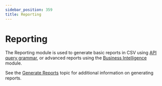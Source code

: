 ```yaml
---
sidebar_position: 359
title: Reporting
---
```


# Reporting

The Reporting module is used to generate basic reports in CSV using [API query grammar](../../api/squery/index), or advanced reports using the [Business Intelligence](../../toolkit/xml-configuration/business-intelligence/index) module.

See the [Generate Reports](../../../user-guide/administrate/reporting/index) topic for additional information on generating reports.